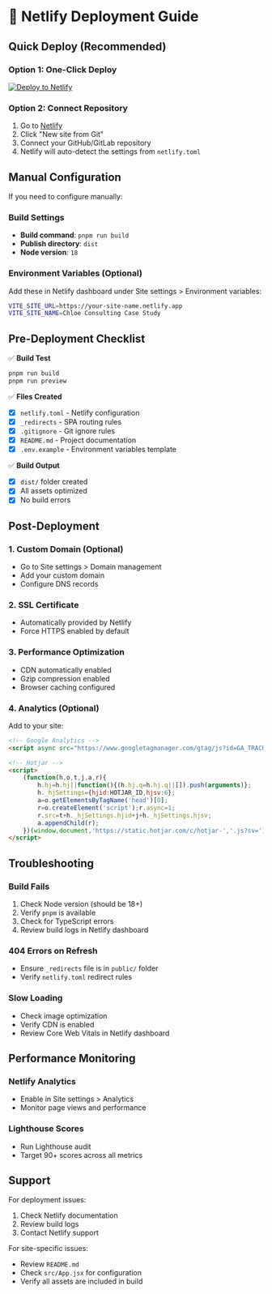 # 🚀 Netlify Deployment Guide

## Quick Deploy (Recommended)

### Option 1: One-Click Deploy
[![Deploy to Netlify](https://www.netlify.com/img/deploy/button.svg)](https://app.netlify.com/start/deploy?repository=https://github.com/your-username/case-study-landing)

### Option 2: Connect Repository
1. Go to [Netlify](https://app.netlify.com)
2. Click "New site from Git"
3. Connect your GitHub/GitLab repository
4. Netlify will auto-detect the settings from `netlify.toml`

## Manual Configuration

If you need to configure manually:

### Build Settings
- **Build command**: `pnpm run build`
- **Publish directory**: `dist`
- **Node version**: `18`

### Environment Variables (Optional)
Add these in Netlify dashboard under Site settings > Environment variables:

```bash
VITE_SITE_URL=https://your-site-name.netlify.app
VITE_SITE_NAME=Chloe Consulting Case Study
```

## Pre-Deployment Checklist

✅ **Build Test**
```bash
pnpm run build
pnpm run preview
```

✅ **Files Created**
- [x] `netlify.toml` - Netlify configuration
- [x] `_redirects` - SPA routing rules
- [x] `.gitignore` - Git ignore rules
- [x] `README.md` - Project documentation
- [x] `.env.example` - Environment variables template

✅ **Build Output**
- [x] `dist/` folder created
- [x] All assets optimized
- [x] No build errors

## Post-Deployment

### 1. Custom Domain (Optional)
- Go to Site settings > Domain management
- Add your custom domain
- Configure DNS records

### 2. SSL Certificate
- Automatically provided by Netlify
- Force HTTPS enabled by default

### 3. Performance Optimization
- CDN automatically enabled
- Gzip compression enabled
- Browser caching configured

### 4. Analytics (Optional)
Add to your site:
```html
<!-- Google Analytics -->
<script async src="https://www.googletagmanager.com/gtag/js?id=GA_TRACKING_ID"></script>

<!-- Hotjar -->
<script>
    (function(h,o,t,j,a,r){
        h.hj=h.hj||function(){(h.hj.q=h.hj.q||[]).push(arguments)};
        h._hjSettings={hjid:HOTJAR_ID,hjsv:6};
        a=o.getElementsByTagName('head')[0];
        r=o.createElement('script');r.async=1;
        r.src=t+h._hjSettings.hjid+j+h._hjSettings.hjsv;
        a.appendChild(r);
    })(window,document,'https://static.hotjar.com/c/hotjar-','.js?sv=');
</script>
```

## Troubleshooting

### Build Fails
1. Check Node version (should be 18+)
2. Verify `pnpm` is available
3. Check for TypeScript errors
4. Review build logs in Netlify dashboard

### 404 Errors on Refresh
- Ensure `_redirects` file is in `public/` folder
- Verify `netlify.toml` redirect rules

### Slow Loading
- Check image optimization
- Verify CDN is enabled
- Review Core Web Vitals in Netlify dashboard

## Performance Monitoring

### Netlify Analytics
- Enable in Site settings > Analytics
- Monitor page views and performance

### Lighthouse Scores
- Run Lighthouse audit
- Target 90+ scores across all metrics

## Support

For deployment issues:
1. Check Netlify documentation
2. Review build logs
3. Contact Netlify support

For site-specific issues:
- Review `README.md`
- Check `src/App.jsx` for configuration
- Verify all assets are included in build
